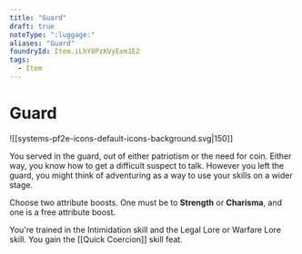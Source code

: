 ```yaml
---
title: "Guard"
draft: true
noteType: ":luggage:"
aliases: "Guard"
foundryId: Item.iLhY8PzKVyExm1E2
tags:
  - Item
---
```


# Guard
![[systems-pf2e-icons-default-icons-background.svg|150]]

You served in the guard, out of either patriotism or the need for coin. Either way, you know how to get a difficult suspect to talk. However you left the guard, you might think of adventuring as a way to use your skills on a wider stage.

Choose two attribute boosts. One must be to **Strength** or **Charisma**, and one is a free attribute boost.

You're trained in the Intimidation skill and the Legal Lore or Warfare Lore skill. You gain the [[Quick Coercion]] skill feat.
